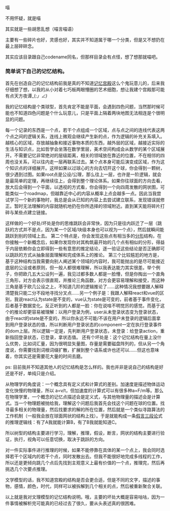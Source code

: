 喵

不用怀疑，就是喵

其实就是一些胡思乱想（喵言喵语）

主要有一些碎片也好，灵感也好，其实并不知道属于哪一个分类，但是又不想扔在最上层碎碎念。

其实应该目录跟自己codename同名，但那样目录会有点怪，想了想那就喵吧。

### 简单说下自己的记忆结构。

首先在创造自己的记忆结构前我是真的不知道[记忆宫殿](https://wiki.mbalib.com/wiki/%E8%AE%B0%E5%BF%86%E5%AE%AB%E6%AE%BF)这么个鬼玩意儿的，后来我仔细想了想，以我的从小对着七巧板两眼懵圈的艺术细胞，想让我建个宫殿那可能有点天方夜谭_(:_」∠)_

我的记忆结构是个类球型，首先肯定不能是平面，会遇到四色问题，当然那时候可能也不知道四色问题是个什么玩意儿，只是平面上隔着两块地图无法相连是个很明显的问题。

每一个记录的东西是一个点，若干个点组成一个区域，点与点之间的连线代表这两个点之间的逻辑关系，连线上微观会继续产生新的点，作为逻辑的补充关系填入。越核心的区域，存放越抽象和接近事物本质的东西，越外层的区域，越接近实际的生活与知识点，比如哲学会坐落在数学里层，美术空间构成会从数学的某个区域展开。不需要记忆非常绝对的层级距离，相关的领域放在靠近的位置，不在相邻的四周也没关系，可以往内走一层再联系过去。某个点本身可能后演变成区域，作为这个知识点的详细展开。这样如果以过球心的方向去切开这个球，你会得到一颗树，很少遇到过图。如果root点是公设/公理，那么往上一层，也许是一阶逻辑，就会是最简单的定理，再继续往上，会得到整个理论体系。如果你往球面的方向去看，放大后会得到一个平面，以透视的方式看，你会得到一个向四周发散的网状图，可能类似一个roadmap，但越靠近中心的内容从概率上点会越多一点。因此当我尝试学习一个新的事物时，我总是会从已知的内容上去尝试建立联系，发现错误就修正。暂时无法理解的内容就随机地扔在你所选择的领域附近。直到某天能将碎片打碎与某些点建立链接。

这样做的一个好处/坏处是你的思维跳跃会非常快，因为只是往内跃迁了一层（跳跃的方式并不是点，因为某一个区域/块级本身也可以视为一个点），然后就瞬间能跳跃到别的领域上去。
第二个特点是，你会发现这些点有相当多的[分形](https://zh.m.wikipedia.org/zh-hans/%E5%88%86%E5%BD%A2)结构，在你接触一个新概念后，如果你发现你对其构筑最开始的几个点有相似的分形，得益于内层依赖你会立即得到一些有意思的推定结论，逐一验证这些结论是否正确即可以跳跃的方式从抽象层面理解和完成体系上的推论。
第三个比较尴尬的地方是，基于这种结构当我需要向别人阐述某个领域的内容时，我可能抛出的是尽可能接近底层的公设或者原则，但一般人都很难理解，所以我表达能力其实很差。举个例子，你把欧几五大公设列一遍，我见过都多数人都是一脸懵，但是你掏出一个直角三角形，对方会表示很直观，并推论三角函数，对方会更容易理解和接受，而这种三角是基于欧几公设之上，不知道几阶的逻辑推论了……这种情况我想要跟人解释清楚我只能二分不段地寻找分叉点……另一个例子是：我跟人解释react和vue的区别，我说react认为state是不变的，vue认为state是可变的，前者基于事件变化，后者基于数据变化。反正听到的人都是一脸：你在说啥不明觉厉的感觉。而基于这个的推论却更容易被理解：以用户登录为例，user从未登录状态变为登录状态，由于react的state是不变的，所以你永远不可能/不该在用户未登录的逻辑后面拿到用户登录状态的值，所以判断用户登录状态的component一定在执行登录事件的dom上层。所以逻辑一定是，先判断用户登录状态，未登录：给登录action，重新指回登录状态，已登录，拿状态值。
还有个坏处是：这个记忆结构在量上没什么优势，比如词汇量，因为很明显矢量图，存量是需要磁盘阵列的，但从另一个角度说，你需要找到词根词缀扩散，扩展到整个语系或许也还可以……但这也意味着，你其实还是需要花大量的时间去磨。

ps: 目前我并不知道其他人的记忆结构是怎么样的。我也并非是说自己的结构是好还是不好，单纯只是介绍。

从物理学的角度说：一个概念具有定义式和计算式的差别。加速度是描述物体运动变化快慢的物理量，所以 a=v/t，但加速度的计算式可以有很多种a=F/m等。那么在物理学里，一个概念的记忆点描述会是定义式，与其他物理量的描述会是计算式。当一个物理题被抛给我，理解这个问题后我首先会找这个问题在球的位置。找寻最多相关的物理量，然后找要求的解的所在位置，然后就是一个类似寻路算法的工作机制（一般我会放在球面网状的结构上找）。于是就能构成一条[假言三段论](https://zh.m.wikipedia.org/zh-hans/%E5%81%87%E8%A8%80%E4%B8%89%E6%AE%B5%E8%AE%BA)式的推理逻辑线：有了A我就能计算B，有了B我就能知道C。

所以树型的结构主要进行学习，理解，推理，假设，断言，网状的结构主要进行验证，执行，视角可以任意切换，取决于跳跃的方向。

对一件实际事件进行推理的时候，如果不能停靠在具体的某一个点上，我会同时选择若干个区域内的若干个点，同时发散出去。但我不能很好地完成多线程的工作，所以还是更倾向跳几个点后先找到主观意义上最有价值的一个点，推理完，然后再挑选几个次要点推理。

文学模型的话，我不知道宫殿的结构是否会更合适，但是不同的文字，描述的事物，感情，颜色，时代，同样可以被拆解到几个相关的点，然后被重新聚合关联。

以上就是我对文理模型的记忆结构说明。哦，主要的坏处大概是容易咕咕，因为一件事情被解析完可能真的已经过去了很久，要从头表述真的很困难。
